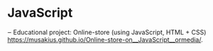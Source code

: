 # JavaScript
‒ Educational project: Online-store (using JavaScript, HTML + CSS)
https://musakius.github.io/Online-store-on__JavaScript__ormedia/.
